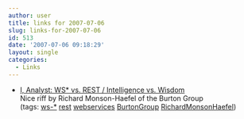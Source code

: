 ```yaml
---
author: user
title: links for 2007-07-06
slug: links-for-2007-07-06
id: 513
date: '2007-07-06 09:18:29'
layout: single
categories:
  - Links
---
```


*   [I, Analyst: WS* vs. REST / Intelligence vs. Wisdom](http://rmh.blogs.com/weblog/2007/06/ws_vs_rest_inte.html)  
    Nice riff by Richard Monson-Haefel of the Burton Group  
    (tags: [ws-*](http://del.icio.us/superpat/ws-*) [rest](http://del.icio.us/superpat/rest) [webservices](http://del.icio.us/superpat/webservices) [BurtonGroup](http://del.icio.us/superpat/BurtonGroup) [RichardMonsonHaefel](http://del.icio.us/superpat/RichardMonsonHaefel))  
